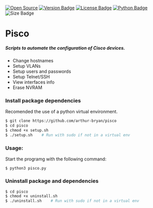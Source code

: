 [![Open Source](https://img.shields.io/badge/-Open%20Source%3F%20Yes%21-3066be?style=flat-square&logo=Github&logoColor=white&link=https://github.com/arthur-bryan/pisco)](https://github.com/arthur-bryan/pisco)
[![Version Badge](https://img.shields.io/github/v/tag/arthur-bryan/pisco?color=3066be&style=flat-square&link=https://github.com/arthur-bryan/pisco/blob/master/LICENSE)](https://github.com/arthur-bryan/pisco/blob/master/LICENSE)
[![License Badge](https://img.shields.io/github/license/arthur-bryan/pisco?color=3066be&style=flat-square&link=https://github.com/arthur-bryan/pisco/blob/master/LICENSE)](https://github.com/arthur-bryan/pisco/blob/master/LICENSE)
[![Python Badge](https://img.shields.io/badge/-Python%203.7+-3066be?style=flat-square&logo=Python&logoColor=white&link=https://www.python.org/)](https://www.python.org/) 
![Size Badge](https://img.shields.io/github/repo-size/arthur-bryan/pisco?color=3066be&logoColor=3066be&style=flat-square)

# Pisco
##### Scripts to automate the configuration of Cisco devices.

* Change hostnames
* Setup VLANs
* Setup users and passwords
* Setup Telnet/SSH
* View interfaces info
* Erase NVRAM

### Install package dependencies

Recomended the use of a python virtual environment.

```sh
$ git clone https://github.com/arthur-bryan/pisco
$ cd pisco
$ chmod +x setup.sh
$ ./setup.sh	# Run with sudo if not in a virtual env
```

### Usage:

Start the programg with the following command:

```
$ python3 pisco.py
```

### Uninstall package and dependencies

```sh
$ cd pisco
$ chmod +x uninstall.sh
$ ./uninstall.sh	# Run with sudo if not in a virtual env
```

